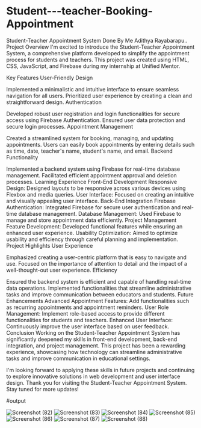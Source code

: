 # Student---teacher-Booking-Appointment

Student-Teacher Appointment System Done By Me Adithya Rayabarapu..
Project Overview
I'm excited to introduce the Student-Teacher Appointment System, a comprehensive platform developed to simplify the appointment process for students and teachers. This project was created using HTML, CSS, JavaScript, and Firebase during my internship at Unified Mentor.

Key Features
User-Friendly Design

Implemented a minimalistic and intuitive interface to ensure seamless navigation for all users.
Prioritized user experience by creating a clean and straightforward design.
Authentication

Developed robust user registration and login functionalities for secure access using Firebase Authentication.
Ensured user data protection and secure login processes.
Appointment Management

Created a streamlined system for booking, managing, and updating appointments.
Users can easily book appointments by entering details such as time, date, teacher's name, student's name, and email.
Backend Functionality

Implemented a backend system using Firebase for real-time database management.
Facilitated efficient appointment approval and deletion processes.
Learning Experience
Front-End Development
Responsive Design: Designed layouts to be responsive across various devices using Flexbox and media queries.
User Interface: Focused on creating an intuitive and visually appealing user interface.
Back-End Integration
Firebase Authentication: Integrated Firebase for secure user authentication and real-time database management.
Database Management: Used Firebase to manage and store appointment data efficiently.
Project Management
Feature Development: Developed functional features while ensuring an enhanced user experience.
Usability Optimization: Aimed to optimize usability and efficiency through careful planning and implementation.
Project Highlights
User Experience

Emphasized creating a user-centric platform that is easy to navigate and use.
Focused on the importance of attention to detail and the impact of a well-thought-out user experience.
Efficiency

Ensured the backend system is efficient and capable of handling real-time data operations.
Implemented functionalities that streamline administrative tasks and improve communication between educators and students.
Future Enhancements
Advanced Appointment Features: Add functionalities such as recurring appointments and appointment reminders.
User Role Management: Implement role-based access to provide different functionalities for students and teachers.
Enhanced User Interface: Continuously improve the user interface based on user feedback.
Conclusion
Working on the Student-Teacher Appointment System has significantly deepened my skills in front-end development, back-end integration, and project management. This project has been a rewarding experience, showcasing how technology can streamline administrative tasks and improve communication in educational settings.

I'm looking forward to applying these skills in future projects and continuing to explore innovative solutions in web development and user interface design. Thank you for visiting the Student-Teacher Appointment System. Stay tuned for more updates!

#output

![Screenshot (82)](https://github.com/user-attachments/assets/ca9601b8-ea6e-4dff-9ecc-0d3f92d8c839)
![Screenshot (83)](https://github.com/user-attachments/assets/0b013f59-cd69-4f45-ba82-b32a324bff92)
![Screenshot (84)](https://github.com/user-attachments/assets/cbe86cdc-0011-46ce-8356-77c1cc41a2dc)
![Screenshot (85)](https://github.com/user-attachments/assets/ae4f7510-5276-4f1b-993f-b4ebcdbc3315)
![Screenshot (86)](https://github.com/user-attachments/assets/d1b2e1a5-4d71-4fe4-90d7-c77124b33cdf)
![Screenshot (87)](https://github.com/user-attachments/assets/2d9ce265-0685-4d43-9fe5-8daff2ae5e8a)
![Screenshot (88)](https://github.com/user-attachments/assets/40ca5da2-1fde-4fc3-a08b-f4d5f4da2af6)
